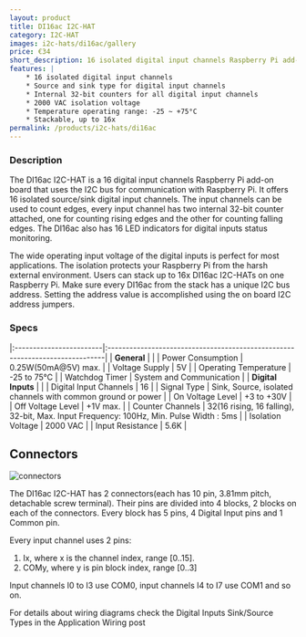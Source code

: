 ```yaml
---
layout: product
title: DI16ac I2C-HAT
category: I2C-HAT
images: i2c-hats/di16ac/gallery
price: €34
short_description: 16 isolated digital input channels Raspberry Pi add-on board
features: |
    * 16 isolated digital input channels
    * Source and sink type for digital input channels
    * Internal 32-bit counters for all digital input channels
    * 2000 VAC isolation voltage
    * Temperature operating range: -25 ~ +75°C
    * Stackable, up to 16x
permalink: /products/i2c-hats/di16ac
---
```

### Description

The DI16ac I2C-HAT is a 16 digital input channels Raspberry Pi add-on board that uses the I2C bus for communication with Raspberry Pi. It offers 16 isolated source/sink digital input channels. The input channels can be used to count edges, every input channel has two internal 32-bit counter attached, one for counting rising edges and the other for counting falling edges. The DI16ac also has 16 LED indicators for digital inputs status monitoring.

The wide operating input voltage of the digital inputs is perfect for most applications. The isolation protects your Raspberry Pi from the harsh external environment.
Users can stack up to 16x DI16ac I2C-HATs on one Raspberry Pi. Make sure every DI16ac from the stack has a unique I2C bus address. Setting the address value is accomplished using the on board I2C address jumpers.

### Specs

|:------------------------|:-----------------------------------------------------------------------------|
| **General**             |                                                                              |
| Power Consumption       | 0.25W(50mA@5V) max.                                                          |
| Voltage Supply          | 5V                                                                           |
| Operating Temperature   | -25 to 75°C                                                                  |
| Watchdog Timer          | System and Communication                                                     |
| **Digital Inputs**      |                                                                              |
| Digital Input Channels  | 16                                                                            |
| Signal Type             | Sink, Source, isolated channels with common ground or power                  |
| On Voltage Level        | +3 to +30V                                                                   |
| Off Voltage Level       | +1V max.                                                                     |
| Counter Channels        | 32(16 rising, 16 falling), 32-bit, Max. Input Frequency: 100Hz, Min. Pulse Width : 5ms |
| Isolation Voltage       | 2000 VAC                                                                     |
| Input Resistance        | 5.6K                                                                         |

## Connectors

![connectors]({{site.baseurl}}/images/i2c-hats/di16ac/connectors.svg "DI16ac I2C-HAT connectors")

The DI16ac I2C-HAT has 2 connectors(each has 10 pin, 3.81mm pitch, detachable screw terminal). Their pins are divided into 4 blocks, 2 blocks on each of the connectors. Every block has 5 pins, 4 Digital Input pins and 1 Common pin.

Every input channel uses 2 pins:
 1. Ix, where x is the channel index, range [0..15].
 2. COMy, where y is pin block index, range [0..3]

Input channels I0 to I3 use COM0, input channels I4 to I7 use COM1 and so on.

For details about wiring diagrams check the Digital Inputs Sink/Source Types in the Application Wiring post